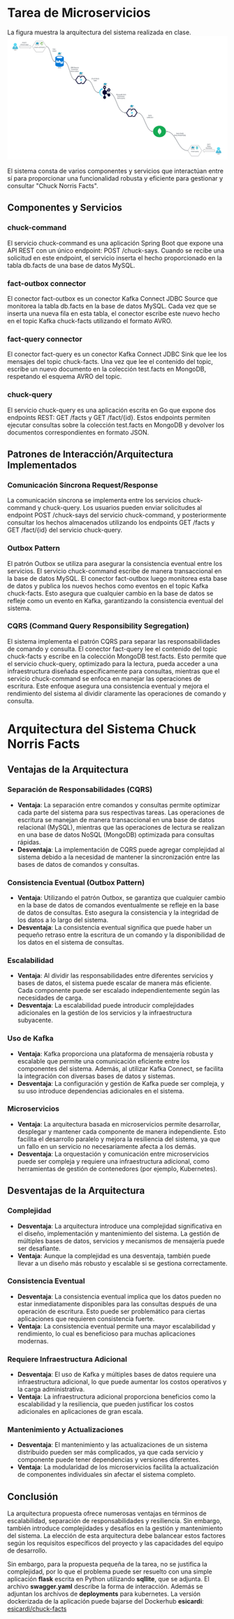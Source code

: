# Tarea de Microservicios

La figura muestra la arquitectura del sistema realizada en clase.
![arch-diagram.svg](arch-diagram.svg)

El sistema consta de varios componentes y servicios que interactúan entre sí para proporcionar una funcionalidad robusta y eficiente para gestionar y consultar "Chuck Norris Facts".

## Componentes y Servicios

### chuck-command

El servicio chuck-command es una aplicación Spring Boot que expone una API REST con un único endpoint: POST /chuck-says. Cuando se recibe una solicitud en este endpoint, el servicio inserta el hecho proporcionado en la tabla db.facts de una base de datos MySQL.

### fact-outbox connector

El conector fact-outbox es un conector Kafka Connect JDBC Source que monitorea la tabla db.facts en la base de datos MySQL. Cada vez que se inserta una nueva fila en esta tabla, el conector escribe este nuevo hecho en el topic Kafka chuck-facts utilizando el formato AVRO.


### fact-query connector

El conector fact-query es un conector Kafka Connect JDBC Sink que lee los mensajes del topic chuck-facts. Una vez que lee el contenido del topic, escribe un nuevo documento en la colección test.facts en MongoDB, respetando el esquema AVRO del topic.

### chuck-query


El servicio chuck-query es una aplicación escrita en Go que expone dos endpoints REST: GET /facts y GET /fact/{id}. Estos endpoints permiten ejecutar consultas sobre la colección test.facts en MongoDB y devolver los documentos correspondientes en formato JSON.

## Patrones de Interacción/Arquitectura Implementados

### Comunicación Síncrona Request/Response

La comunicación síncrona se implementa entre los servicios chuck-command y chuck-query. Los usuarios pueden enviar solicitudes al endpoint POST /chuck-says del servicio chuck-command, y posteriormente consultar los hechos almacenados utilizando los endpoints GET /facts y GET /fact/{id} del servicio chuck-query.

### Outbox Pattern

El patrón Outbox se utiliza para asegurar la consistencia eventual entre los servicios. El servicio chuck-command escribe de manera transaccional en la base de datos MySQL. El conector fact-outbox luego monitorea esta base de datos y publica los nuevos hechos como eventos en el topic Kafka chuck-facts. Esto asegura que cualquier cambio en la base de datos se refleje como un evento en Kafka, garantizando la consistencia eventual del sistema.

### CQRS (Command Query Responsibility Segregation)

El sistema implementa el patrón CQRS para separar las responsabilidades de comando y consulta. El conector fact-query lee el contenido del topic chuck-facts y escribe en la colección MongoDB test.facts. Esto permite que el servicio chuck-query, optimizado para la lectura, pueda acceder a una infraestructura diseñada específicamente para consultas, mientras que el servicio chuck-command se enfoca en manejar las operaciones de escritura. Este enfoque asegura una consistencia eventual y mejora el rendimiento del sistema al dividir claramente las operaciones de comando y consulta.

# Arquitectura del Sistema Chuck Norris Facts

## Ventajas de la Arquitectura

### Separación de Responsabilidades (CQRS)

- **Ventaja**: La separación entre comandos y consultas permite optimizar cada parte del sistema para sus respectivas tareas. Las operaciones de escritura se manejan de manera transaccional en una base de datos relacional (MySQL), mientras que las operaciones de lectura se realizan en una base de datos NoSQL (MongoDB) optimizada para consultas rápidas.
- **Desventaja**: La implementación de CQRS puede agregar complejidad al sistema debido a la necesidad de mantener la sincronización entre las bases de datos de comandos y consultas.

### Consistencia Eventual (Outbox Pattern)

- **Ventaja**: Utilizando el patrón Outbox, se garantiza que cualquier cambio en la base de datos de comandos eventualmente se refleje en la base de datos de consultas. Esto asegura la consistencia y la integridad de los datos a lo largo del sistema.
- **Desventaja**: La consistencia eventual significa que puede haber un pequeño retraso entre la escritura de un comando y la disponibilidad de los datos en el sistema de consultas.

### Escalabilidad

- **Ventaja**: Al dividir las responsabilidades entre diferentes servicios y bases de datos, el sistema puede escalar de manera más eficiente. Cada componente puede ser escalado independientemente según las necesidades de carga.
- **Desventaja**: La escalabilidad puede introducir complejidades adicionales en la gestión de los servicios y la infraestructura subyacente.

### Uso de Kafka

- **Ventaja**: Kafka proporciona una plataforma de mensajería robusta y escalable que permite una comunicación eficiente entre los componentes del sistema. Además, al utilizar Kafka Connect, se facilita la integración con diversas bases de datos y sistemas.
- **Desventaja**: La configuración y gestión de Kafka puede ser compleja, y su uso introduce dependencias adicionales en el sistema.

### Microservicios

- **Ventaja**: La arquitectura basada en microservicios permite desarrollar, desplegar y mantener cada componente de manera independiente. Esto facilita el desarrollo paralelo y mejora la resiliencia del sistema, ya que un fallo en un servicio no necesariamente afecta a los demás.
- **Desventaja**: La orquestación y comunicación entre microservicios puede ser compleja y requiere una infraestructura adicional, como herramientas de gestión de contenedores (por ejemplo, Kubernetes).

## Desventajas de la Arquitectura

### Complejidad

- **Desventaja**: La arquitectura introduce una complejidad significativa en el diseño, implementación y mantenimiento del sistema. La gestión de múltiples bases de datos, servicios y mecanismos de mensajería puede ser desafiante.
- **Ventaja**: Aunque la complejidad es una desventaja, también puede llevar a un diseño más robusto y escalable si se gestiona correctamente.

### Consistencia Eventual

- **Desventaja**: La consistencia eventual implica que los datos pueden no estar inmediatamente disponibles para las consultas después de una operación de escritura. Esto puede ser problemático para ciertas aplicaciones que requieren consistencia fuerte.
- **Ventaja**: La consistencia eventual permite una mayor escalabilidad y rendimiento, lo cual es beneficioso para muchas aplicaciones modernas.

### Requiere Infraestructura Adicional

- **Desventaja**: El uso de Kafka y múltiples bases de datos requiere una infraestructura adicional, lo que puede aumentar los costos operativos y la carga administrativa.
- **Ventaja**: La infraestructura adicional proporciona beneficios como la escalabilidad y la resiliencia, que pueden justificar los costos adicionales en aplicaciones de gran escala.

### Mantenimiento y Actualizaciones

- **Desventaja**: El mantenimiento y las actualizaciones de un sistema distribuido pueden ser más complicados, ya que cada servicio y componente puede tener dependencias y versiones diferentes.
- **Ventaja**: La modularidad de los microservicios facilita la actualización de componentes individuales sin afectar el sistema completo.

## Conclusión

La arquitectura propuesta ofrece numerosas ventajas en términos de escalabilidad, separación de responsabilidades y resiliencia. Sin embargo, también introduce complejidades y desafíos en la gestión y mantenimiento del sistema. La elección de esta arquitectura debe balancear estos factores según los requisitos específicos del proyecto y las capacidades del equipo de desarrollo.


Sin embargo, para la propuesta pequeña de la tarea, no se justifica la complejidad, por lo que el problema puede ser resuelto con una simple aplicación **flask** escrita en Python utilizando **sqllite**, que se adjunta. El archivo **swagger.yaml** describe la forma de interacción. Además se adjuntan los archivos de **deployments** para kubernetes. La versión dockerizada de la aplicación puede bajarse del Dockerhub **esicardi**: [esicardi/chuck-facts](https://hub.docker.com/repository/docker/esicardi/chuck-facts/general)


